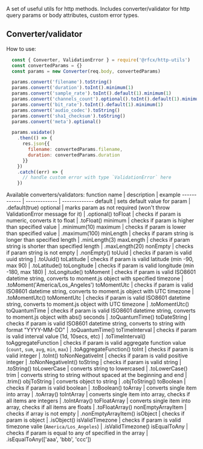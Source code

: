 A set of useful utils for http methods. Includes converter/validator for http query params or body attributes, custom error types.

## Converter/validator
How to use:
```javascript
  const { Converter, ValidationError } = require('@rfcx/http-utils')
  const convertedParams = {}
  const params = new Converter(req.body, convertedParams)

  params.convert('filename').toString()
  params.convert('duration').toInt().minimum(1)
  params.convert('sample_rate').toInt().default(1).minimum(1)
  params.convert('channels_count').optional().toInt().default(1).minimum(1)
  params.convert('bit_rate').toInt().default(1).minimum(1)
  params.convert('audio_codec').toString()
  params.convert('sha1_checksum').toString()
  params.convert('meta').optional()

  params.vaidate()
    .then(() => {
      res.json{{
        filename: convertedParams.filename,
        duration: convertedParams.duration
      }}
    })
    .catch((err) => {
      // handle custom error with type `ValidationError` here
    })
```

Available converters/validators:
function name | description | example
------------ | ------------- | -------------
default | sets default value for param | .default(true)
optional | marks param as not required (won't throw ValidationError message for it) | .optional()
toFloat | checks if param is numeric, converts it to float | .toFloat()
minimum | checks if param is higher than specified value | .minimum(10)
maximum | checks if param is lower than specified value | .maximum(100)
minLength | checks if param string is longer than specified length | .minLength(3)
maxLength | checks if param string is shorter than specified length | .maxLength(20)
nonEmpty | checks if param string is not empty | .nonEmpty()
toUuid | checks if param is valid uuid string | .toUuid()
toLatitude | checks if param is valid latitude (min -90, max 90) | .toLatitude()
toLongitude | checks if param is valid longitude (min -180, max 180) | .toLongitude()
toMoment | checks if param is valid ISO8601 datetime string, converts to moment.js object with specified timezone | .toMoment('America/Los_Angeles')
toMomentUtc | checks if param is valid ISO8601 datetime string, converts to moment.js object with UTC timezone | .toMomentUtc()
toMomentUtc | checks if param is valid ISO8601 datetime string, converts to moment.js object with UTC timezone | .toMomentUtc()
toQuantumTime | checks if param is valid ISO8601 datetime string, converts to moment.js object with abs() seconds | .toQuantumTime()
toDateString | checks if param is valid ISO8601 datetime string, converts to string with format "YYYY-MM-DD" | .toQuantumTime()
toTimeInterval | checks if param is valid interval value (1d, 10secs, etc) | .toTimeInterval()
toAggregateFunction | checks if param is valid aggregate function value (`count`, `sum`, `avg`, `min`, `max`) | .toAggregateFunction()
toInt | checks if param is valid integer | .toInt()
toNonNegativeInt | checks if param is valid positive integer | .toNonNegativeInt()
toString | checks if param is valid string | .toString()
toLowerCase | converts string to lowercased | .toLowerCase()
trim | converts string to string without spaced at the beginning and end | .trim()
objToString | converts object to string | .objToString()
toBoolean | checks if param is valid boolean | .toBoolean()
toArray | converts single item into array | .toArray()
toIntArray | converts single item into array, checks if all items are integers | .toIntArray()
toFloatArray | converts single item into array, checks if all items are floats | .toFloatArray()
nonEmptyArrayItem | checks if array is not empty | .nonEmptyArrayItem()
isObject | checks if param is object | .isObject()
isValidTimezone | checks if param is valid timezone valie (`America/Los_Angeles`) | .isValidTimezone()
isEqualToAny | checks if param is equal to any of specified in the array | .isEqualToAny(['aaa', 'bbb', 'ccc'])
